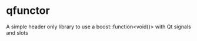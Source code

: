 qfunctor
========

A simple header only library to use a boost::function&lt;void()> with Qt signals and slots
